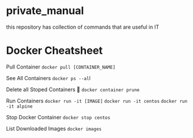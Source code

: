 # private_manual
this repository has collection of commands that are useful  in IT


# Docker Cheatsheet
Pull Container 
`docker pull [CONTAINER_NAME]`

See All Containers
`docker ps --al`l

Delete all Stoped Containers 🥵️ 
`docker container prune`

Run Containers
`docker run -it [IMAGE]`
`docker run -it centos`
`docker run -it alpine`

Stop Docker Container
`docker stop centos`

List Downloaded Images
`docker images`

